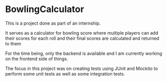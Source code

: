 # BowlingCalculator

This is a project done as part of an internship.

It serves as a calculator for bowling score where multiple players can add their scores for each roll and their final scores are calculated and returned to them

For the time being, only the backend is available and I am currently working on the frontend side of things. 

The focus in this project was on creating tests using JUnit and Mockito to perform some unit tests as well as some integration tests.
